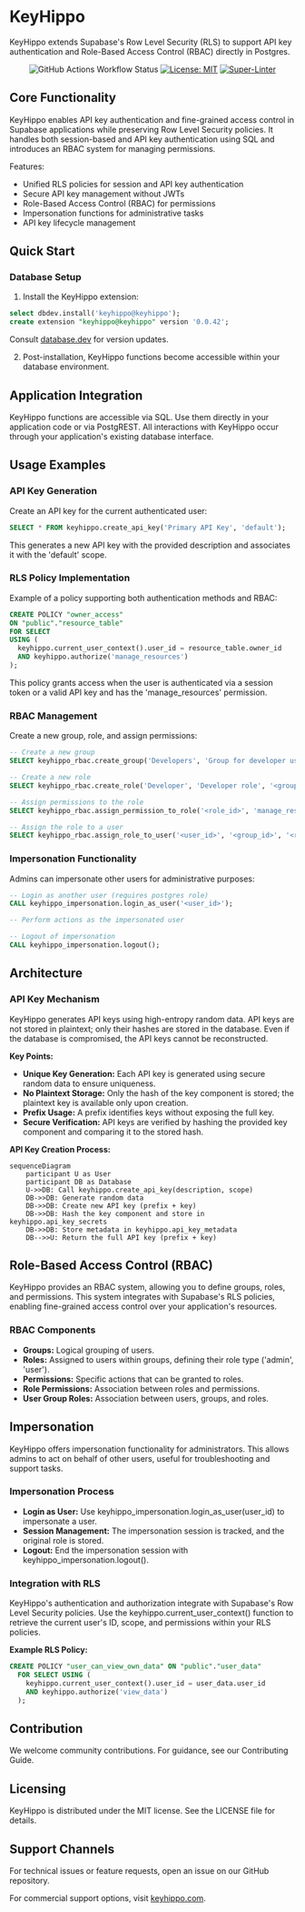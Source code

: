 # KeyHippo

KeyHippo extends Supabase's Row Level Security (RLS) to support API key authentication and Role-Based Access Control (RBAC) directly in Postgres.

<!-- markdownlint-disable-next-line -->
<div align="center">

![GitHub Actions Workflow Status](https://img.shields.io/github/actions/workflow/status/integrated-reasoning/KeyHippo/test.yml)
[![License: MIT](https://img.shields.io/badge/License-MIT-blue.svg)](LICENSE-MIT)
[![Super-Linter](https://github.com/integrated-reasoning/KeyHippo/actions/workflows/lint.yml/badge.svg)](https://github.com/marketplace/actions/super-linter)

</div>

## Core Functionality

KeyHippo enables API key authentication and fine-grained access control in Supabase applications while preserving Row Level Security policies. It handles both session-based and API key authentication using SQL and introduces an RBAC system for managing permissions.

Features:

- Unified RLS policies for session and API key authentication
- Secure API key management without JWTs
- Role-Based Access Control (RBAC) for permissions
- Impersonation functions for administrative tasks
- API key lifecycle management

## Quick Start

### Database Setup

1. Install the KeyHippo extension:

```sql
select dbdev.install('keyhippo@keyhippo');
create extension "keyhippo@keyhippo" version '0.0.42';
```

Consult [database.dev](https://database.dev/keyhippo/keyhippo) for version updates.

2. Post-installation, KeyHippo functions become accessible within your database environment.

## Application Integration

KeyHippo functions are accessible via SQL. Use them directly in your application code or via PostgREST. All interactions with KeyHippo occur through your application's existing database interface.

## Usage Examples

### API Key Generation

Create an API key for the current authenticated user:

```sql
SELECT * FROM keyhippo.create_api_key('Primary API Key', 'default');
```

This generates a new API key with the provided description and associates it with the 'default' scope.

### RLS Policy Implementation

Example of a policy supporting both authentication methods and RBAC:

```sql
CREATE POLICY "owner_access"
ON "public"."resource_table"
FOR SELECT
USING (
  keyhippo.current_user_context().user_id = resource_table.owner_id
  AND keyhippo.authorize('manage_resources')
);
```

This policy grants access when the user is authenticated via a session token or a valid API key and has the 'manage_resources' permission.

### RBAC Management

Create a new group, role, and assign permissions:

```sql
-- Create a new group
SELECT keyhippo_rbac.create_group('Developers', 'Group for developer users') AS group_id;

-- Create a new role
SELECT keyhippo_rbac.create_role('Developer', 'Developer role', '<group_id>', 'user') AS role_id;

-- Assign permissions to the role
SELECT keyhippo_rbac.assign_permission_to_role('<role_id>', 'manage_resources');

-- Assign the role to a user
SELECT keyhippo_rbac.assign_role_to_user('<user_id>', '<group_id>', '<role_id>');
```

### Impersonation Functionality

Admins can impersonate other users for administrative purposes:

```sql
-- Login as another user (requires postgres role)
CALL keyhippo_impersonation.login_as_user('<user_id>');

-- Perform actions as the impersonated user

-- Logout of impersonation
CALL keyhippo_impersonation.logout();
```

## Architecture

### API Key Mechanism

KeyHippo generates API keys using high-entropy random data. API keys are not stored in plaintext; only their hashes are stored in the database. Even if the database is compromised, the API keys cannot be reconstructed.

**Key Points:**

- **Unique Key Generation:** Each API key is generated using secure random data to ensure uniqueness.
- **No Plaintext Storage:** Only the hash of the key component is stored; the plaintext key is available only upon creation.
- **Prefix Usage:** A prefix identifies keys without exposing the full key.
- **Secure Verification:** API keys are verified by hashing the provided key component and comparing it to the stored hash.

**API Key Creation Process:**

```mermaid
sequenceDiagram
    participant U as User
    participant DB as Database
    U->>DB: Call keyhippo.create_api_key(description, scope)
    DB->>DB: Generate random data
    DB->>DB: Create new API key (prefix + key)
    DB->>DB: Hash the key component and store in keyhippo.api_key_secrets
    DB->>DB: Store metadata in keyhippo.api_key_metadata
    DB-->>U: Return the full API key (prefix + key)

```

## Role-Based Access Control (RBAC)

KeyHippo provides an RBAC system, allowing you to define groups, roles, and permissions. This system integrates with Supabase's RLS policies, enabling fine-grained access control over your application's resources.

### RBAC Components

- **Groups:** Logical grouping of users.
- **Roles:** Assigned to users within groups, defining their role type ('admin', 'user').
- **Permissions:** Specific actions that can be granted to roles.
- **Role Permissions:** Association between roles and permissions.
- **User Group Roles:** Association between users, groups, and roles.

## Impersonation

KeyHippo offers impersonation functionality for administrators. This allows admins to act on behalf of other users, useful for troubleshooting and support tasks.

### Impersonation Process

- **Login as User:** Use keyhippo_impersonation.login_as_user(user_id) to impersonate a user.
- **Session Management:** The impersonation session is tracked, and the original role is stored.
- **Logout:** End the impersonation session with keyhippo_impersonation.logout().

### Integration with RLS

KeyHippo's authentication and authorization integrate with Supabase's Row Level Security policies. Use the keyhippo.current_user_context() function to retrieve the current user's ID, scope, and permissions within your RLS policies.

**Example RLS Policy:**

```sql
CREATE POLICY "user_can_view_own_data" ON "public"."user_data"
  FOR SELECT USING (
    keyhippo.current_user_context().user_id = user_data.user_id
    AND keyhippo.authorize('view_data')
  );
```

## Contribution

We welcome community contributions. For guidance, see our Contributing Guide.

## Licensing

KeyHippo is distributed under the MIT license. See the LICENSE file for details.

## Support Channels

For technical issues or feature requests, open an issue on our GitHub repository.

For commercial support options, visit [keyhippo.com](https://keyhippo.com).
